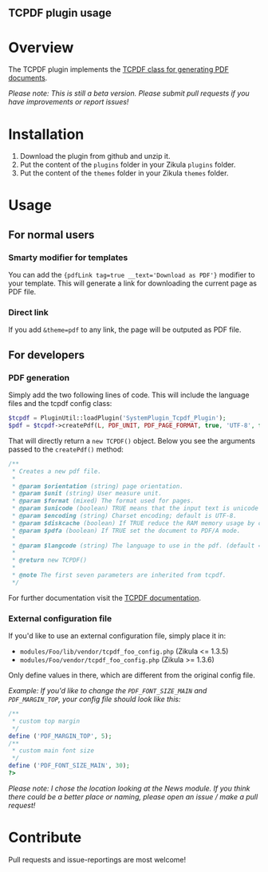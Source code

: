 TCPDF plugin usage
----------------------------------------

# Overview
The TCPDF plugin implements the [TCPDF class for generating PDF documents](http://www.tcpdf.org/).

*Please note: This is still a beta version. Please submit pull requests if you have improvements or report issues!*

# Installation

1. Download the plugin from github and unzip it.
2. Put the content of the `plugins` folder in your Zikula `plugins` folder.
3. Put the content of the `themes` folder in your Zikula `themes` folder.

# Usage

## For normal users

### Smarty modifier for templates

You can add the `{pdfLink tag=true __text='Download as PDF'}` modifier to your template. This will generate a link for downloading the current page as PDF file.

### Direct link

If you add `&theme=pdf` to any link, the page will be outputed as PDF file.

## For developers

### PDF generation
Simply add the two following lines of code. This will include the language files and the tcpdf config class:

```php
$tcpdf = PluginUtil::loadPlugin('SystemPlugin_Tcpdf_Plugin');
$pdf = $tcpdf->createPdf(L, PDF_UNIT, PDF_PAGE_FORMAT, true, 'UTF-8', false);
```

That will directly return a `new TCPDF()` object. Below you see the arguments passed to the `createPdf()` method:

```php
/**
 * Creates a new pdf file.
 *
 * @param $orientation (string) page orientation.
 * @param $unit (string) User measure unit.
 * @param $format (mixed) The format used for pages.
 * @param $unicode (boolean) TRUE means that the input text is unicode (default = true)
 * @param $encoding (string) Charset encoding; default is UTF-8.
 * @param $diskcache (boolean) If TRUE reduce the RAM memory usage by caching temporary data on filesystem (slower).
 * @param $pdfa (boolean) If TRUE set the document to PDF/A mode.
 *
 * @param $langcode (string) The language to use in the pdf. (default = system language)
 *
 * @return new TCPDF()
 *
 * @note The first seven parameters are inherited from tcpdf.
 */
```

For further documentation visit the [TCPDF documentation](http://www.tcpdf.org/doc/code/annotated.html).

### External configuration file

If you'd like to use an external configuration file, simply place it in:
- `modules/Foo/lib/vendor/tcpdf_foo_config.php` (Zikula <= 1.3.5)
- `modules/Foo/vendor/tcpdf_foo_config.php` (Zikula >= 1.3.6)

Only define values in there, which are different from the original config file.

*Example: If you'd like to change the `PDF_FONT_SIZE_MAIN` and `PDF_MARGIN_TOP`, your config file should look like this:*
```php
/**
 * custom top margin
 */
define ('PDF_MARGIN_TOP', 5);
/**
 * custom main font size
 */
define ('PDF_FONT_SIZE_MAIN', 30);
?>
```
*Please note: I chose the location looking at the News module. If you think there could be a better place or naming, please open an issue / make a pull request!*

# Contribute

Pull requests and issue-reportings are most welcome!
